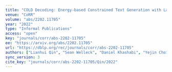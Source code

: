 ```yaml
---
title: "COLD Decoding: Energy-based Constrained Text Generation with Langevin Dynamics."
venue: "CoRR"
volume: "abs/2202.11705"
year: "2022"
type: "Informal Publications"
access: "open"
key: "journals/corr/abs-2202-11705"
ee: "https://arxiv.org/abs/2202.11705"
url: "https://dblp.org/rec/journals/corr/abs-2202-11705"
authors: ["Lianhui Qin", "Sean Welleck", "Daniel Khashabi", "Yejin Choi"]
sync_version: 3
cite_key: "journals/corr/abs-2202-11705/Qin/2022"
---
```

